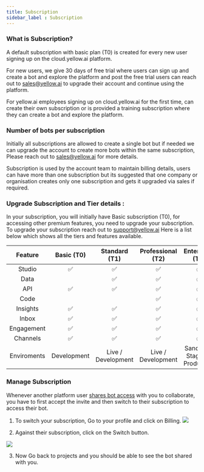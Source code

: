 ```yaml
---
title: Subscription
sidebar_label : Subscription
---
```


### What is Subscription? 
A default subscription with basic plan (T0) is created for every new user signing up on the cloud.yellow.ai platform. 

For new users, we give 30 days of free trial where users can sign up and create a bot and explore the platform and post the free trial users can reach out to sales@yellow.ai to upgrade their account and continue using the platform. 

For yellow.ai employees signing up on cloud.yellow.ai for the first time, can create their own subscription or is provided a training subscription where they can create a bot and explore the platform.

### Number of bots per subscription

Initially all subscriptions are allowed to create a single bot but if needed we can upgrade the account to create more bots within the same subscription, Please reach out to sales@yellow.ai for more details. 

Subscription is used by the account team to maintain billing details, users can have more than one subscription but its suggested that one company or organisation creates only one subscription and gets it upgraded via sales if required.

### Upgrade Subscription and Tier details : 

In your subscription, you will initially have Basic subscription (T0), for accessing other premium features, you need to upgrade your subscription.
To upgrade your subscription reach out to support@yellow.ai
Here is a list below which shows all the tiers and features available.

|   Feature   |  Basic (T0) |    Standard (T1)   |  Professional (T2) |         Enterprise (T3)        |
|:-----------:|:-----------:|:------------------:|:------------------:|:------------------------------:|
|    Studio   |      ✅      |          ✅         |          ✅         |                ✅               |
|     Data    |             |          ✅         |          ✅         |                ✅               |
|     API     |      ✅      |          ✅         |          ✅         |                ✅               |
|     Code    |             |                    |          ✅         |                ✅               |
|   Insights  |      ✅      |          ✅         |          ✅         |                ✅               |
|    Inbox    |      ✅      |          ✅         |          ✅         |                ✅               |
|  Engagement |      ✅      |          ✅         |          ✅         |                ✅               |
|   Channels  |      ✅      |          ✅         |          ✅         |                ✅               |
| Enviroments | Development | Live / Development | Live / Development | Sandbox / Staging / Production |



### Manage Subscription
Whenever another platform user [shares bot access](https://docs.yellow.ai/docs/platform_concepts/configurations/access-management) with you to collaborate, you have to first accept the invite and then switch to their subscription to access their bot.


1. To switch your subscription, Go to your profile and click on Billing.
![](https://i.imgur.com/bnKSsOA.png)

2. Against their subscription, click on the Switch button.

![](https://i.imgur.com/kODvWi4.png)

3. Now Go back to projects and you should be able to see the bot shared with you. 


